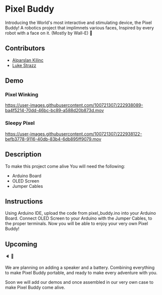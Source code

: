 # Pixel Buddy
Introducing the World's most interactive and stimulating device, the Pixel Buddy!
A robotics project that implimnets various faces,
Inspired by every robot with a face on it. (Mostly by Wall-E)  :robot:

## Contributors
- [Alparslan Kilinc](https://github.com/AlparslanKilinc)
- [Luke Strazz](https://github.com/LukeStrazz)

## Demo

### Pixel Winking
https://user-images.githubusercontent.com/100721307/222938089-ba4f5214-70dd-46bc-bc89-a588d20b873d.mov

### Sleepy Pixel
https://user-images.githubusercontent.com/100721307/222938122-befb3778-9116-40db-83b4-6db895ff9079.mov

## Description
To make this project come alive You will need the following:
- Arduino Board
- OLED Screen
- Jumper Cables

## Instructions
Using Arduino IDE, upload the code from pixel_buddy.ino into your Arduino Board.
Connect OLED Screen to your Arduino with the Jumper Cables, to the proper terminals.
Now you will be able to enjoy your very own Pixel Buddy!

## Upcoming
:speaker: :battery:

We are planning on adding a speaker and a battery. Combining everything to make Pixel Buddy portable,
and ready to make every adventure with you.

Soon we will add our demos and once assembled in our very own case to make Pixel Buddy come alive.
